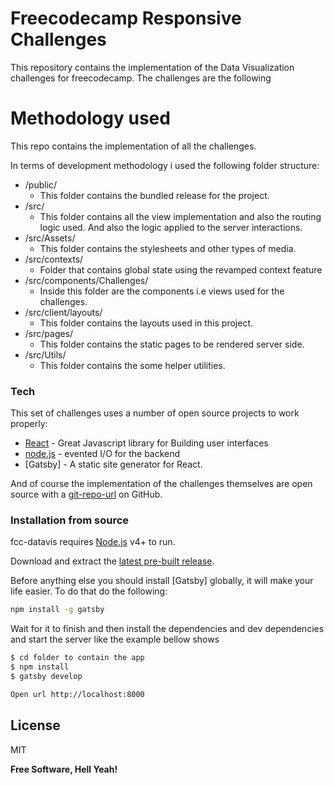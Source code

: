 # Freecodecamp Responsive Challenges

This repository contains the implementation of the Data Visualization challenges for freecodecamp.
The challenges are the following
  

# Methodology used
This repo contains the implementation of all the challenges.  

In terms of development methodology i used the following folder structure:
  - /public/
    - This folder contains the bundled release for the project.
  - /src/
    - This folder contains all the view implementation and also the routing logic used.
      And also the logic applied to the server interactions. 
  - /src/Assets/
    - This folder contains the stylesheets and other types of media.
  - /src/contexts/
    - Folder that contains global state using the revamped context feature
  - /src/components/Challenges/
    - Inside this folder are the components i.e views used for the challenges.
  - /src/client/layouts/
    - This folder contains the layouts used in this project.
  - /src/pages/
    - This folder contains the static pages to be rendered server side.
  - /src/Utils/
    - This folder contains the some helper utilities.
    
### Tech

This set of challenges uses a number of open source projects to work properly:
* [React] - Great Javascript library for Building user interfaces
* [node.js] - evented I/O for the backend
* [Gatsby] - A static site generator for React.



And of course the implementation of the challenges themselves are open source with a [git-repo-url]
 on GitHub.

### Installation from source

fcc-datavis requires [Node.js](https://nodejs.org/) v4+ to run.

Download and extract the [latest pre-built release](https://github.com/jonniebigodes/freecodecampdynamicwebapps/releases).

Before anything else you should install [Gatsby] globally, it will make your life easier.
To do that do the following:

```sh
npm install -g gatsby
```
Wait for it to finish and then install the dependencies and dev dependencies and start the server like the example bellow shows
```sh
$ cd folder to contain the app
$ npm install 
$ gatsby develop

Open url http://localhost:8000
```


License
----

MIT


**Free Software, Hell Yeah!**

[//]: # (These are reference links used in the body of this note and get stripped out when the markdown processor does its job. There is no need to format nicely because it shouldn't be seen. Thanks SO - http://stackoverflow.com/questions/4823468/store-comments-in-markdown-syntax)

   [git-repo-url]: <https://github.com/jonniebigodes/fcc-datavis.git>
   [node.js]: <http://nodejs.org>
   [React]: <https://facebook.github.io/react/>
   [Material-UI]:<http://www.material-ui.com>
   [d3]:<https://d3js.org/>
   [PlGh]:  <https://github.com/jonniebigodes/fcc-datavis/tree/master/plugins/github/readme.md>